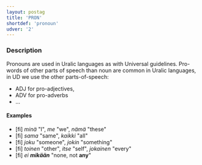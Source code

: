 ```yaml
---
layout: postag
title: 'PRON'
shortdef: 'pronoun'
udver: '2'
---
```


### Description

Pronouns are used in Uralic languages as with Universal guidelines.
Pro-words of other parts of speech than noun are common in Uralic languages, in
UD we use the other parts-of-speech:

* ADJ for pro-adjectives,
* ADV for pro-adverbs
* ...

#### Examples

* [fi] _minä_ "I", _me_ "we", _nämä_ "these"
* [fi] _sama_ "same", _kaikki_ "all"
* [fi] _joku_ "someone", _jokin_ "something"
* [fi] _toinen_ "other", _itse_ "self", _jokainen_ "every"
* [fi] _ei <b>mikään</b>_ "none, not <b>any</b>"

<!-- Interlanguage links updated St lis 3 20:58:13 CET 2021 -->

